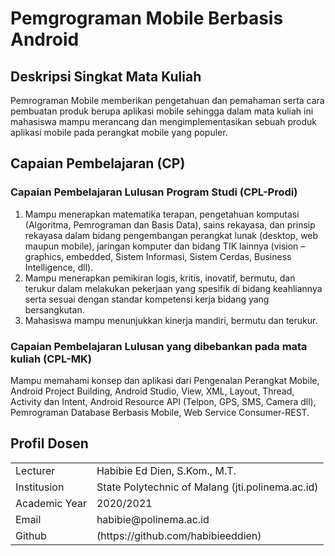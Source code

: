 # Pemgrograman Mobile Berbasis Android

## Deskripsi Singkat Mata Kuliah

Pemrograman Mobile memberikan pengetahuan dan pemahaman serta cara pembuatan produk berupa aplikasi 
mobile sehingga dalam mata kuliah ini mahasiswa mampu merancang dan mengimplementasikan sebuah produk aplikasi mobile pada perangkat mobile yang populer.

## Capaian Pembelajaran (CP)

### Capaian Pembelajaran Lulusan Program Studi   (CPL-Prodi)     

1. Mampu menerapkan matematika terapan, pengetahuan komputasi (Algoritma, Pemrograman dan Basis Data), sains rekayasa, dan prinsip rekayasa dalam bidang pengembangan 
perangkat lunak (desktop, web maupun mobile), jaringan komputer dan bidang TIK lainnya (vision – graphics, embedded, Sistem Informasi, Sistem Cerdas, Business Intelligence, dll).
2. Mampu menerapkan pemikiran logis, kritis, inovatif, bermutu, dan terukur dalam melakukan pekerjaan yang spesifik di bidang keahliannya serta sesuai dengan standar 
kompetensi kerja bidang yang bersangkutan. 
3. Mahasiswa mampu menunjukkan kinerja mandiri, bermutu dan terukur.

### Capaian Pembelajaran Lulusan yang dibebankan pada mata kuliah (CPL-MK)

Mampu memahami konsep dan aplikasi dari Pengenalan Perangkat Mobile, Android Project Building, Android Studio, View, XML, Layout, Thread, Activity dan Intent, 
Android Resource API (Telpon, GPS, SMS, Camera dll), Pemrograman Database Berbasis Mobile, Web Service Consumer-REST.

## Profil Dosen 

<table>
 <tbody>
  <tr>
   <td>Lecturer</td><td>Habibie Ed Dien, S.Kom., M.T.</td></td>
  </tr>
  <tr>
   <td>Institusion</td><td>State Polytechnic of Malang (jti.polinema.ac.id)</td></td>
  </tr>
  <tr>
   <td>Academic Year</td><td>2020/2021</td></td>
  </tr>
  <tr>
   <td>Email</td><td>habibie@polinema.ac.id</td></td>
  </tr>
  <tr>
   <td>Github</td><td>(https://github.com/habibieeddien)</td></td>
  </tr>
 </tbody>
</table>
